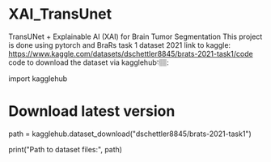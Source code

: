 # XAI_TransUnet
TransUNet + Explainable AI (XAI) for Brain Tumor Segmentation
This project is done using pytorch and BraRs task 1 dataset 2021 
link to kaggle: https://www.kaggle.com/datasets/dschettler8845/brats-2021-task1/code
code to download the dataset via kagglehub👇🏽:

  import kagglehub
  
  # Download latest version
  path = kagglehub.dataset_download("dschettler8845/brats-2021-task1")
  
  print("Path to dataset files:", path)
